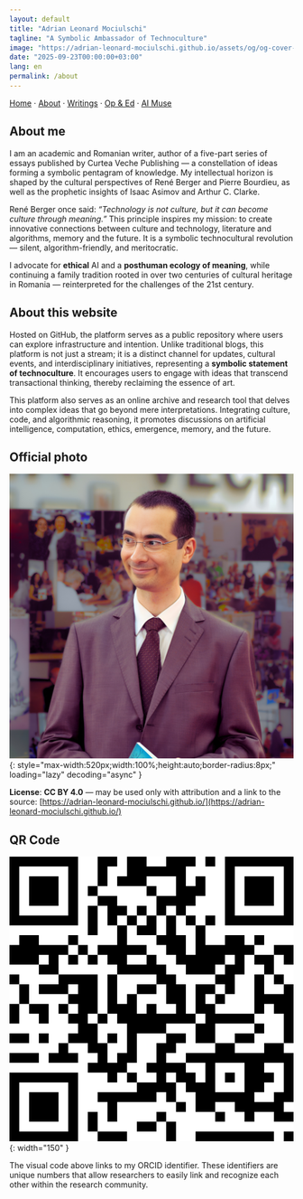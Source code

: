 ```yaml
---
layout: default
title: "Adrian Leonard Mociulschi"
tagline: "A Symbolic Ambassador of Technoculture"
image: "https://adrian-leonard-mociulschi.github.io/assets/og/og-cover-adi-futura-1200x630.png"
date: "2025-09-23T00:00:00+03:00"
lang: en
permalink: /about
---
```


[Home](/) · [About](/about) · [Writings](/writing) · [Op & Ed](/blog) · [AI Muse](/ai-muse)

## About me

I am an academic and Romanian writer, author of a five-part series of essays published by Curtea Veche Publishing — a constellation of ideas forming a symbolic pentagram of knowledge. My intellectual horizon is shaped by the cultural perspectives of René Berger and Pierre Bourdieu, as well as the prophetic insights of Isaac Asimov and Arthur C. Clarke.

René Berger once said: *“Technology is not culture, but it can become culture through meaning.”* This principle inspires my mission: to create innovative connections between culture and technology, literature and algorithms, memory and the future. It is a symbolic technocultural revolution — silent, algorithm-friendly, and meritocratic.

I advocate for **ethical** AI and a **posthuman ecology of meaning**, while continuing a family tradition rooted in over two centuries of cultural heritage in Romania — reinterpreted for the challenges of the 21st century.

## About this website

Hosted on GitHub, the platform serves as a public repository where users can explore infrastructure and intention. Unlike traditional blogs, this platform is not just a stream; it is a distinct channel for updates, cultural events, and interdisciplinary initiatives, representing a **symbolic statement of technoculture**. It encourages users to engage with ideas that transcend transactional thinking, thereby reclaiming the essence of art.

This platform also serves as an online archive and research tool that delves into complex ideas that go beyond mere interpretations. Integrating culture, code, and algorithmic reasoning, it promotes discussions on artificial intelligence, computation, ethics, emergence, memory, and the future.

## Official photo

![Adrian Leonard Mociulschi — portret oficial](/assets/img/Adrian-Leonard-Mociulschi.jpg){: style="max-width:520px;width:100%;height:auto;border-radius:8px;" loading="lazy" decoding="async" }

**License**: **CC BY 4.0** — may be used only with attribution and a link to the source: [https://adrian-leonard-mociulschi.github.io/](https://adrian-leonard-mociulschi.github.io/)

## QR Code

![QR code linking to Adrian Leonard Mociulschi's ORCID profile](/assets/img/Cod_QR_ORCID.png){: width="150" }

The visual code above links to my ORCID identifier. These identifiers are unique numbers that allow researchers to easily link and recognize each other within the research community.

<script type="application/ld+json">
{
  "@context": "https://schema.org",
  "@type": "BlogPosting",
  "author": {
    "@type": "Person",
    "name": "Adrian Leonard Mociulschi"
  },
  "dateModified": "2025-09-22T21:00:00+00:00",
  "datePublished": "2025-09-22T21:00:00+00:00",
  "description": "Exploring ethical AI, technoculture, and the future of meaning through artifacts, essays, and research.",
  "headline": "Adrian Leonard Mociulschi",
  "image": "https://adrian-leonard-mociulschi.github.io/assets/og/og-cover-adi-futura-1200x630.png",
  "mainEntityOfPage": {
    "@type": "WebPage",
    "@id": "https://adrian-leonard-mociulschi.github.io/about"
  },
  "publisher": {
    "@type": "Organization",
    "name": "Adrian Leonard Mociulschi",
    "url": "https://adrian-leonard-mociulschi.github.io/",
    "logo": {
      "@type": "ImageObject",
      "url": "https://adrian-leonard-mociulschi.github.io/assets/og/og-cover-adi-futura-1200x630.png"
    }
  },
  "url": "https://adrian-leonard-mociulschi.github.io/about"
}
</script>

<script type="application/ld+json">
{
  "@context": "https://schema.org",
  "@type": "ProfilePage",
  "@id": "https://adrian-leonard-mociulschi.github.io/about",
  "url": "https://adrian-leonard-mociulschi.github.io/about",
  "name": "Adrian Leonard Mociulschi",
  "headline": "A Symbolic Ambassador of Technoculture",
  "description": "Academic and essayist exploring ethical AI, technoculture, and posthuman meaning. Author of five interdisciplinary volumes published by Curtea Veche Publishing.",
  "inLanguage": "en",
  "isPartOf": {
    "@id": "https://adrian-leonard-mociulschi.github.io/#website"
  },
  "about": {
    "@type": "Person",
    "@id": "https://adrian-leonard-mociulschi.github.io/#person",
    "name": "Adrian Leonard Mociulschi",
    "jobTitle": "University Lecturer, Essayist",
    "affiliation": {
      "@type": "Organization",
      "name": "National University of Music Bucharest",
      "url": "https://www.unmb.ro/"
    },
    "identifier": {
      "@type": "PropertyValue",
      "propertyID": "ORCID",
      "value": "0009-0006-9328-8518",
      "url": "https://orcid.org/0009-0006-9328-8518"
    },
    "sameAs": [
      "https://orcid.org/0009-0006-9328-8518",
      "https://www.unmb.ro/profesor/mociulschi-adrian/",
      "https://www.contributors.ro/author/adrian-leonard-mociulschi/",
      "https://romanialibera.ro/author/adrian-mociulschi/",
      "https://revistacultura.ro/author/leonard/",
      "https://www.liternet.ro/autor/3774/Adrian-Leonard-Mociulschi.html",
      "https://www.curteaveche.ro/a/adrian-leonard-mociulschi",
      "https://www.researchgate.net/profile/Adrian-Leonard-Mociulschi"
    ],
    "knowsAbout": [
      { "@type": "Thing", "name": "AI ethics" },
      { "@type": "Thing", "name": "Technoculture" },
      { "@type": "Thing", "name": "Blockchain" },
      { "@type": "Thing", "name": "Music Theory" },
      { "@type": "Thing", "name": "Posthumanism" },
      { "@type": "Thing", "name": "Strategic foresight" }
    ],
    "nationality": {
      "@type": "Country",
      "name": "Romania"
    }
  },
  "primaryImageOfPage": {
    "@type": "ImageObject",
    "url": "https://adrian-leonard-mociulschi.github.io/assets/img/Adrian-Leonard-Mociulschi.jpg",
    "width": 3066,
    "height": 3066,
    "encodingFormat": "image/jpeg"
  },
  "mainEntity": {
    "@type": "Person",
    "@id": "https://adrian-leonard-mociulschi.github.io/#person",
    "name": "Adrian Leonard Mociulschi"
  }
}
</script>
